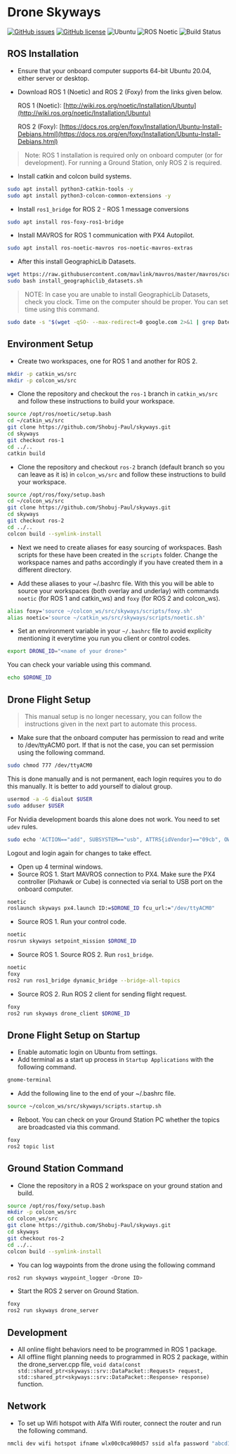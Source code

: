 # Drone Skyways

[![GitHub issues](https://img.shields.io/github/issues/Shobuj-Paul/skyways?color=red&label=Issues&style=flat)](https://github.com/Shobuj-Paul/skyways/issues)
[![GitHub license](https://img.shields.io/github/license/Shobuj-Paul/skyways?color=green&label=License&style=flat)](https://github.com/Shobuj-Paul/skyways/blob/main/LICENSE)
![Ubuntu](https://img.shields.io/badge/Ubuntu%2020.04-%E2%9C%94-blue)
![ROS Noetic](https://img.shields.io/badge/ROS%20Noetic-%E2%9C%94-blue)
![Build Status](https://github.com/Shobuj-Paul/skyways/actions/workflows/ros-ci.yml/badge.svg)

## ROS Installation
- Ensure that your onboard computer supports 64-bit Ubuntu 20.04, either server or desktop.
- Download ROS 1 (Noetic) and ROS 2 (Foxy) from the links given below.

    ROS 1 (Noetic): [http://wiki.ros.org/noetic/Installation/Ubuntu](http://wiki.ros.org/noetic/Installation/Ubuntu)

    ROS 2 (Foxy): [https://docs.ros.org/en/foxy/Installation/Ubuntu-Install-Debians.html](https://docs.ros.org/en/foxy/Installation/Ubuntu-Install-Debians.html)

> Note: ROS 1 installation is required only on onboard computer (or for development). For running a Ground Station, only ROS 2 is required.

- Install catkin and colcon build systems.
```bash
sudo apt install python3-catkin-tools -y
sudo apt install python3-colcon-common-extensions -y
```

- Install `ros1_bridge` for ROS 2 - ROS 1 message conversions
```bash
sudo apt install ros-foxy-ros1-bridge
```

- Install MAVROS for ROS 1 communication with PX4 Autopilot.
```bash
sudo apt install ros-noetic-mavros ros-noetic-mavros-extras
```
- After this install GeographicLib Datasets.
```bash
wget https://raw.githubusercontent.com/mavlink/mavros/master/mavros/scripts/install_geographiclib_datasets.sh
sudo bash install_geographiclib_datasets.sh
```
> NOTE: In case you are unable to install GeographicLib Datasets, check you clock. Time on the computer should be proper. You can set time using this command.
```bash
sudo date -s "$(wget -qSO- --max-redirect=0 google.com 2>&1 | grep Date: | cut -d' ' -f5-8)Z"
```

## Environment Setup
- Create two workspaces, one for ROS 1 and another for ROS 2.
```bash
mkdir -p catkin_ws/src
mkdir -p colcon_ws/src
```

- Clone the repository and checkout the `ros-1` branch in `catkin_ws/src` and follow these instructions to build your workspace.
```bash
source /opt/ros/noetic/setup.bash
cd ~/catkin_ws/src
git clone https://github.com/Shobuj-Paul/skyways.git
cd skyways
git checkout ros-1
cd ../..
catkin build
```

- Clone the repository and checkout `ros-2` branch (default branch so you can leave as it is) in `colcon_ws/src` and follow these instructions to build your workspace.
```bash
source /opt/ros/foxy/setup.bash
cd ~/colcon_ws/src
git clone https://github.com/Shobuj-Paul/skyways.git
cd skyways
git checkout ros-2
cd ../..
colcon build --symlink-install
```

- Next we need to create aliases for easy sourcing of workspaces. Bash scripts for these have been created in the `scripts` folder. Change the workspace names and paths accordingly if you have created them in a different directory.

- Add these aliases to your ~/.bashrc file. With this you will be able to source your workspaces (both overlay and underlay) with commands `noetic` (for ROS 1 and catkin_ws) and `foxy` (for ROS 2 and colcon_ws).
```bash
alias foxy='source ~/colcon_ws/src/skyways/scripts/foxy.sh'
alias noetic='source ~/catkin_ws/src/skyways/scripts/noetic.sh'
```

- Set an environment variable in your `~/.bashrc` file to avoid explicity mentioning it everytime you run you client or control codes. 
```bash
export DRONE_ID="<name of your drone>"
```
You can check your variable using this command.
```bash
echo $DRONE_ID
```

## Drone Flight Setup
> This manual setup is no longer necessary, you can follow the instructions given in the next part to automate this process.

- Make sure that the onboard computer has permission to read and write to /dev/ttyACM0 port. If that is not the case, you can set permission using the following command.
```bash
sudo chmod 777 /dev/ttyACM0
```
This is done manually and is not permanent, each login requires you to do this manually. It is better to add yourself to dialout group.
```bash
usermod -a -G dialout $USER
sudo adduser $USER
```
For Nvidia development boards this alone does not work. You need to set `udev` rules.
```bash
sudo echo 'ACTION=="add", SUBSYSTEM=="usb", ATTRS{idVendor}=="09cb", OWNER=$USER, MODE="0777", GROUP="nvidia"' >> /etc/udev/rules.d/50-usb.rules
```
Logout and login again for changes to take effect.
- Open up 4 terminal windows.
- Source ROS 1. Start MAVROS connection to PX4. Make sure the PX4 controller (Pixhawk or Cube) is connected via serial to USB port on the onboard computer.
```bash
noetic
roslaunch skyways px4.launch ID:=$DRONE_ID fcu_url:="/dev/ttyACM0"
```
- Source ROS 1. Run your control code.
```bash
noetic
rosrun skyways setpoint_mission $DRONE_ID
```
- Source ROS 1. Source ROS 2. Run `ros1_bridge`.
```bash
noetic
foxy
ros2 run ros1_bridge dynamic_bridge --bridge-all-topics
```
- Source ROS 2. Run ROS 2 client for sending flight request.
```bash
foxy
ros2 run skyways drone_client $DRONE_ID
```

## Drone Flight Setup on Startup
- Enable automatic login on Ubuntu from settings.
- Add terminal as a start up process in `Startup Applications` with the following command.
```bash
gnome-terminal
```
- Add the following line to the end of your ~/.bashrc file.
```bash
source ~/colcon_ws/src/skyways/scripts.startup.sh
```
- Reboot. You can check on your Ground Station PC whether the topics are broadcasted via this command.
```bash
foxy
ros2 topic list
```

## Ground Station Command
- Clone the repository in a ROS 2 workspace on your ground station and build.
```bash
source /opt/ros/foxy/setup.bash
mkdir -p colcon_ws/src
cd colcon_ws/src
git clone https://github.com/Shobuj-Paul/skyways.git
cd skyways
git checkout ros-2
cd ../..
colcon build --symlink-install
```
- You can log waypoints from the drone using the following command
```bash
ros2 run skyways waypoint_logger <Drone ID>
```

- Start the ROS 2 server on Ground Station.
```bash
foxy
ros2 run skyways drone_server
```

## Development
- All online flight behaviors need to be programmed in ROS 1 package.
- All offline flight planning needs to programmed in ROS 2 package, within the drone_server.cpp file, `void data(const std::shared_ptr<skyways::srv::DataPacket::Request> request, std::shared_ptr<skyways::srv::DataPacket::Response> response)` function.

## Network
- To set up Wifi hotspot with Alfa Wifi router, connect the router and run the following command.
```bash
nmcli dev wifi hotspot ifname wlx00c0ca980d57 ssid alfa password "abcd1234" 
```
